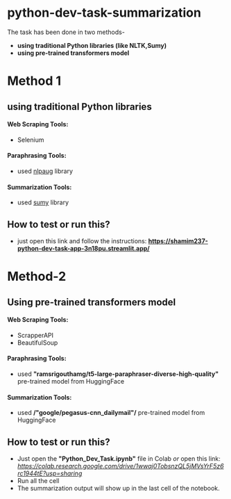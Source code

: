 # python-dev-task-summarization

The task has been done in two methods-
- **using traditional Python libraries (like NLTK,Sumy)**
- **using pre-trained transformers model**

# Method 1
## using traditional Python libraries
#### Web Scraping Tools:
- Selenium
#### Paraphrasing Tools:
- used [nlpaug](https://github.com/makcedward/nlpaug) library
#### Summarization Tools:
- used [sumy](https://miso-belica.github.io/sumy/) library

## How to test or run this?
- just open this link and follow the instructions: **https://shamim237-python-dev-task-app-3n18pu.streamlit.app/**

# Method-2
## Using pre-trained transformers model
#### Web Scraping Tools: 
- ScrapperAPI
- BeautifulSoup
#### Paraphrasing Tools:
- used **"ramsrigouthamg/t5-large-paraphraser-diverse-high-quality"** pre-trained model from HuggingFace
#### Summarization Tools:
- used **/"google/pegasus-cnn_dailymail"/** pre-trained model from HuggingFace

## How to test or run this?
- Just open the **"Python_Dev_Task.ipynb"** file in Colab _or_ open this link: _https://colab.research.google.com/drive/1wwaj0TobsnzQL5jMVsYrF5z6rc1944tE?usp=sharing_
- Run all the cell 
- The summarization output will show up in the last cell of the notebook.
